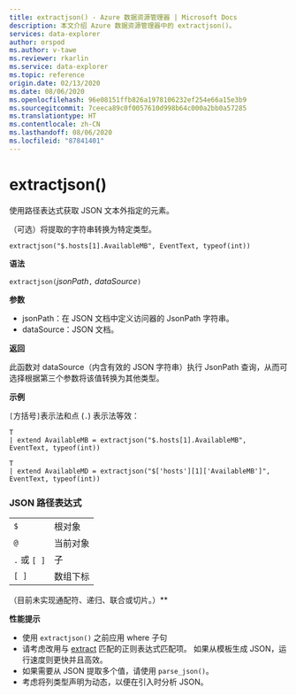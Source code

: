 ```yaml
---
title: extractjson() - Azure 数据资源管理器 | Microsoft Docs
description: 本文介绍 Azure 数据资源管理器中的 extractjson()。
services: data-explorer
author: orspod
ms.author: v-tawe
ms.reviewer: rkarlin
ms.service: data-explorer
ms.topic: reference
origin.date: 02/13/2020
ms.date: 08/06/2020
ms.openlocfilehash: 96e08151ffb826a1978106232ef254e66a15e3b9
ms.sourcegitcommit: 7ceeca89c0f0057610d998b64c000a2bb0a57285
ms.translationtype: HT
ms.contentlocale: zh-CN
ms.lasthandoff: 08/06/2020
ms.locfileid: "87841401"
---
```

# <a name="extractjson"></a>extractjson()

使用路径表达式获取 JSON 文本外指定的元素。 

（可选）将提取的字符串转换为特定类型。

```kusto
extractjson("$.hosts[1].AvailableMB", EventText, typeof(int))
```

**语法**

`extractjson(`*jsonPath*`,` *dataSource*`)` 

**参数**

* jsonPath：在 JSON 文档中定义访问器的 JsonPath 字符串。
* dataSource：JSON 文档。

**返回**

此函数对 dataSource（内含有效的 JSON 字符串）执行 JsonPath 查询，从而可选择根据第三个参数将该值转换为其他类型。

**示例**

`[`方括号`]`表示法和点 (`.`) 表示法等效：

```kusto
T 
| extend AvailableMB = extractjson("$.hosts[1].AvailableMB", EventText, typeof(int)) 

T
| extend AvailableMD = extractjson("$['hosts'][1]['AvailableMB']", EventText, typeof(int)) 
```

### <a name="json-path-expressions"></a>JSON 路径表达式

|||
|---|---|
|`$`|根对象|
|`@`|当前对象|
|`.` 或 `[ ]` | 子|
|`[ ]`|数组下标|

（目前未实现通配符、递归、联合或切片。）**


**性能提示**

* 使用 `extractjson()` 之前应用 where 子句
* 请考虑改用与 [extract](extractfunction.md) 匹配的正则表达式匹配项。 如果从模板生成 JSON，运行速度则更快并且高效。
* 如果需要从 JSON 提取多个值，请使用 `parse_json()`。
* 考虑将列类型声明为动态，以便在引入时分析 JSON。